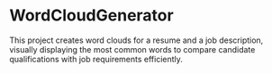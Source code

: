 # WordCloudGenerator
This project creates word clouds for a resume and a job description, visually displaying the most common words to compare candidate qualifications with job requirements efficiently.
